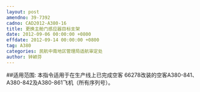 ```yaml
---
layout: post
amendno: 39-7392
cadno: CAD2012-A380-16
title: 更换主舱门感应器目标支架
date: 2012-09-06 00:00:00 +0800
effdate: 2012-09-14 00:00:00 +0800
tag: A380
categories: 民航中南地区管理局适航审定处
author: 钟颖芬
---
```


##适用范围:
本指令适用于在生产线上已完成空客 66278改装的空客A380-841、A380-842及A380-861飞机（所有序列号）。


